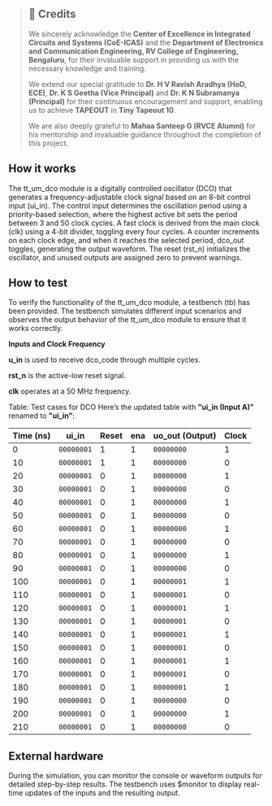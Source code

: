 > ## 📌 Credits  
>  
> We sincerely acknowledge the **Center of Excellence in Integrated Circuits and Systems (CoE-ICAS)** and the **Department of Electronics and Communication Engineering, RV College of Engineering, Bengaluru**, for their invaluable support in providing us with the necessary knowledge and training.  
> 
> We extend our special gratitude to **Dr. H V Ravish Aradhya (HoD, ECE)**, **Dr. K S Geetha (Vice Principal)** and **Dr. K N Subramanya (Principal)** for their continuous encouragement and support, enabling us to achieve **TAPEOUT** in **Tiny Tapeout 10**.  
>  
> We are also deeply grateful to **Mahaa Santeep G (RVCE Alumni)** for his mentorship and invaluable guidance throughout the completion of this project.  
  
## How it works

The tt_um_dco module is a digitally controlled oscillator (DCO) that generates a frequency-adjustable clock signal based on an 8-bit control input (ui_in). The control input determines the oscillation period using a priority-based selection, where the highest active bit sets the period between 3 and 50 clock cycles. A fast clock is derived from the main clock (clk) using a 4-bit divider, toggling every four cycles. A counter increments on each clock edge, and when it reaches the selected period, dco_out toggles, generating the output waveform. The reset (rst_n) initializes the oscillator, and unused outputs are assigned zero to prevent warnings.

## How to test

To verify the functionality of the tt_um_dco module, a testbench (tb) has been provided. The testbench simulates different input scenarios and observes the output behavior of the tt_um_dco module to ensure that it works correctly.

**Inputs and Clock Frequency**

**u_in** is used to receive dco_code through multiple cycles.

**rst_n** is the active-low reset signal.

**clk** operates at a 50 MHz frequency.

Table: Test cases for DCO
Here’s the updated table with **"ui_in (Input A)"** renamed to **"ui_in"**:  

| **Time (ns)** | **ui_in**           | **Reset** | **ena** | **uo_out (Output)** | **Clock** |
|---------------|---------------------|-----------|---------|---------------------|-----------|
| 0             | `00000001`          |  1        | 1       | `00000000`          | 1         |
| 10            | `00000001`          |  1        | 1       | `00000000`          | 0         |
| 20            | `00000001`          |  0        | 1       | `00000000`          | 1         |
| 30            | `00000001`          |  0        | 1       | `00000000`          | 0         |
| 40            | `00000001`          |  0        | 1       | `00000000`          | 1         |
| 50            | `00000001`          |  0        | 1       | `00000000`          | 0         |
| 60            | `00000001`          |  0        | 1       | `00000000`          | 1         |
| 70            | `00000001`          |  0        | 1       | `00000000`          | 0         |
| 80            | `00000001`          |  0        | 1       | `00000000`          | 1         |
| 90            | `00000001`          |  0        | 1       | `00000000`          | 0         |
| 100           | `00000001`          |  0        | 1       | `00000001`          | 1         |
| 110           | `00000001`          |  0        | 1       | `00000001`          | 0         |
| 120           | `00000001`          |  0        | 1       | `00000001`          | 1         |
| 130           | `00000001`          |  0        | 1       | `00000001`          | 0         |
| 140           | `00000001`          |  0        | 1       | `00000001`          | 1         |
| 150           | `00000001`          |  0        | 1       | `00000001`          | 0         |
| 160           | `00000001`          |  0        | 1       | `00000001`          | 1         |
| 170           | `00000001`          |  0        | 1       | `00000001`          | 0         |
| 180           | `00000001`          |  0        | 1       | `00000001`          | 1         |
| 190           | `00000001`          |  0        | 1       | `00000000`          | 0         |
| 200           | `00000001`          |  0        | 1       | `00000000`          | 1         |
| 210           | `00000001`          |  0        | 1       | `00000000`          | 0         |

## External hardware

During the simulation, you can monitor the console or waveform outputs for detailed step-by-step results. The testbench uses $monitor to display real-time updates of the inputs and the resulting output.
